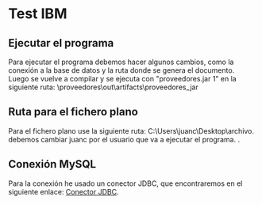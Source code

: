 # Test IBM

## Ejecutar el programa
Para ejecutar el programa debemos hacer algunos cambios, como la conexión a la base de datos y la ruta donde se genera el documento.  
Luego se vuelve a compilar y se ejecuta con "proveedores.jar 1" en la siguiente ruta: \proveedores\out\artifacts\proveedores_jar

## Ruta para el fichero plano
Para el fichero plano use la siguiente ruta: C:\Users\juanc\Desktop\archivo.  
debemos cambiar juanc por el usuario que va a ejecutar el programa.
.  

## Conexión MySQL
Para la conexión he usado un conector JDBC, que encontraremos en el siguiente enlace: [Conector JDBC](https://www.mysql.com/products/connector/).   
